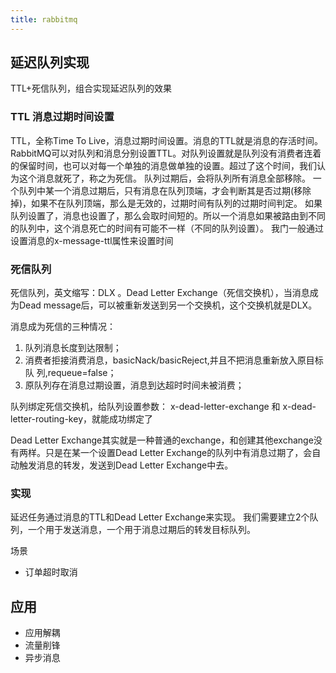 ```yaml
---
title: rabbitmq
---
```

## 延迟队列实现
TTL+死信队列，组合实现延迟队列的效果

### TTL 消息过期时间设置
TTL，全称Time To Live，消息过期时间设置。消息的TTL就是消息的存活时间。RabbitMQ可以对队列和消息分别设置TTL。对队列设置就是队列没有消费者连着的保留时间，也可以对每一个单独的消息做单独的设置。超过了这个时间，我们认为这个消息就死了，称之为死信。
队列过期后，会将队列所有消息全部移除。 一个队列中某一个消息过期后，只有消息在队列顶端，才会判断其是否过期(移除掉)，如果不在队列顶端，那么是无效的，过期时间有队列的过期时间判定。
如果队列设置了，消息也设置了，那么会取时间短的。所以一个消息如果被路由到不同的队列中，这个消息死亡的时间有可能不一样（不同的队列设置）。
我门一般通过设置消息的x-message-ttl属性来设置时间

### 死信队列
死信队列，英文缩写：DLX 。Dead Letter Exchange（死信交换机），当消息成为Dead message后，可以被重新发送到另一个交换机，这个交换机就是DLX。


消息成为死信的三种情况：

1.  队列消息长度到达限制；
2.  消费者拒接消费消息，basicNack/basicReject,并且不把消息重新放入原目标队 列,requeue=false；
3.  原队列存在消息过期设置，消息到达超时时间未被消费；

队列绑定死信交换机，给队列设置参数： x-dead-letter-exchange 和 x-dead-letter-routing-key，就能成功绑定了

Dead Letter Exchange其实就是一种普通的exchange，和创建其他exchange没有两样。只是在某一个设置Dead Letter Exchange的队列中有消息过期了，会自动触发消息的转发，发送到Dead Letter Exchange中去。

### 实现
延迟任务通过消息的TTL和Dead Letter Exchange来实现。
我们需要建立2个队列，一个用于发送消息，一个用于消息过期后的转发目标队列。

场景
- 订单超时取消
## 应用
- 应用解耦
- 流量削锋
- 异步消息